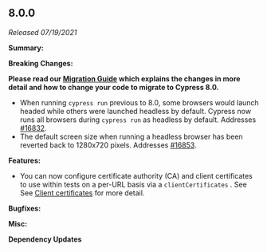 ## 8.0.0

_Released 07/19/2021_

**Summary:**

**Breaking Changes:**

**<Icon name="exclamation-triangle" color="red"></Icon> Please read our
[Migration Guide](/guides/references/migration-guide) which explains the changes
in more detail and how to change your code to migrate to Cypress 8.0.**

- When running `cypress run` previous to 8.0, some browsers would launch headed
  while others were launched headless by default. Cypress now runs all browsers
  during `cypress run` as headless by default. Addresses
  [#16832](https://github.com/cypress-io/cypress/issues/16832).
- The default screen size when running a headless browser has been reverted back
  to 1280x720 pixels. Addresses
  [#16853](https://github.com/cypress-io/cypress/issues/16853).

**Features:**

- You can now configure certificate authority (CA) and client certificates to
  use within tests on a per-URL basis via a `clientCertificates` . See See
  [Client certificates](/guides/references/client-certificates) for more detail.

**Bugfixes:**

**Misc:**

**Dependency Updates**
